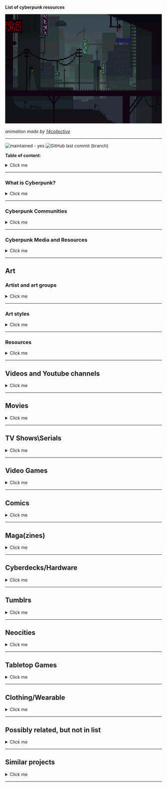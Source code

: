 __List of cyberpunk resources__


<img src="https://raw.githubusercontent.com/the29a/cyberpunk/02eae9a9c8568be4a276da3888d7dd876f54f084/media/Nightcity%20Animation.gif" width="700" height="350">

_animation made by [14collective](https://14collective.itch.io/pixel-art-background-backdrops-jungles-cities-and-underwater)_

---

![maintained - yes](https://img.shields.io/badge/maintained-yes-blue)
![GitHub last commit (branch)](https://img.shields.io/github/last-commit/the29a/cyberpunk/main)

__Table of content__:
<details>
  <summary>Click me</summary>

- [Art](#art)
  - [Artist and art groups](#artist-and-art-groups)
    - [Banksy](#banksy)
    - [Survival Research Laboratories](#survival-research-laboratories)
    - [Sheng Lam](#sheng-lam)
    - [Paul Chadeisson](#paul-chadeisson)
    - [Josan Gonsales (Death Burger)](#josan-gonsales-death-burger)
    - [Simon Stålenhag](#simon-stålenhag)
    - [Chris Doretz](#chris-doretz)
    - [Pixel Jeff](#pixel-jeff)
  - [Art styles](#art-styles)
    - [Glitch Art](#glitch-art)
    - [New Aesthetic](#new-aesthetic)
    - [Net Art](#net-art)
    - [Street Art](#street-art)
    - [Pixel Art](#pixel-art)
    - [ASCII art](#ascii-art)
    - [Robotic Artwork](#robotic-artwork)
  - [Resources](#resources)
- [Videos and Youtube channels](#videos-and-youtube-channels)
  - [Youtube channels](#youtube-channels)
  - [Cyberpunk Documentary](#cyberpunk-documentary)
  - [BBS the Documentary](#bbs-the-documentary)
- [Movies](#movies)
  - [Ghost in the Shell](#ghost-in-the-shell)
  - [Gamer](#gamer)
  - [Alita: Battle Angel](#alita-battle-angel)
  - [Blade Runner](#blade-runner)
    - [Blade Runner](#blade-runner-1)
    - [Blade Runner 2049](#blade-runner-2049)
  - [The Matrix Trilogy](#the-matrix-trilogy)
    - [The Matrix](#the-matrix)
    - [The Matrix Reloaded](#the-matrix-reloaded)
    - [The Matrix Revolutions](#the-matrix-revolutions)
  - [Ready Player One](#ready-player-one)
  - [Upgrade](#upgrade)
  - [The Fifth Element](#the-fifth-element)
  - [Minority Report](#minority-report)
  - [Oblivion](#oblivion)
  - [TRON:](#tron)
    - [TRON](#tron-1)
    - [TRON: Legacy](#tron-legacy)
  - [Looper](#looper)
  - [Total Recall](#total-recall)
    - [Total Recall](#total-recall-1)
    - [Total Recall (remake)](#total-recall-remake)
  - [Elysium](#elysium)
  - [Chappie](#chappie)
  - [A.I. Artificial Intelligence](#ai-artificial-intelligence)
  - [Equilibrium](#equilibrium)
  - [Dredd](#dredd)
    - [Judge Dredd](#judge-dredd)
    - [Dredd](#dredd-1)
  - [I, Robot](#i-robot)
  - [Fortress](#fortress)
  - [Cyborg 2](#cyborg-2)
  - [Grid Runners (Virtual Combat)](#grid-runners-virtual-combat)
  - [Until the end of the world](#until-the-end-of-the-world)
  - [Hardware](#hardware)
  - [Cyberpunk (90's documentary)](#cyberpunk-90s-documentary)
  - [Techno Warriors (Dian zi ge men zhan shi)](#techno-warriors-dian-zi-ge-men-zhan-shi)
  - [Cypher](#cypher)
  - [New Rose Hotel](#new-rose-hotel)
  - [Webmaster](#webmaster)
  - [Gattaca](#gattaca)
  - [Brazil](#brazil)
  - [Zero Theorem](#zero-theorem)
  - [13th Floor](#13th-floor)
  - [Nirvana](#nirvana)
  - [Johnny Mnemonic](#johnny-mnemonic)
  - [Strange days](#strange-days)
  - [Lawnmower Man](#lawnmower-man)
  - [Dark City](#dark-city)
  - [La Jetée](#la-jetée)
  - [Metropolis (1927)](#metropolis-1927)
  - [Hackers](#hackers)
  - [Technotise: Edit and I](#technotise-edit-and-i)
  - [Kamikaze 1989](#kamikaze-1989)
  - [Hands of Steel (Vendetta dal futuro)](#hands-of-steel-vendetta-dal-futuro)
  - [Class of 1999](#class-of-1999)
  - [Crime Zone](#crime-zone)
  - [Full Metal Yakuza (Full Metal gokudô)](#full-metal-yakuza-full-metal-gokudô)
  - [2047: Virtual Revolution](#2047-virtual-revolution)
  - [Advantageous](#advantageous)
  - [Ares](#ares)
  - [Finch](#finch)
  - [Anon (2018)](#anon-2018)
- [TV Shows\\Serials](#tv-showsserials)
  - [Aeon Flux](#aeon-flux)
  - [Almost Human](#almost-human)
  - [Altered Carbon](#altered-carbon)
  - [Black Mirror](#black-mirror)
  - [Blade Runner: Black Lotus](#blade-runner-black-lotus)
  - [Caprica](#caprica)
  - [Continuum (I'll Follow You Down)](#continuum-ill-follow-you-down)
  - [Cowboy Bebop (2021 TV series)](#cowboy-bebop-2021-tv-series)
  - [Dark](#dark)
  - [Devs](#devs)
  - [Dollhouse](#dollhouse)
  - [Electric Dreams](#electric-dreams)
  - [Firefly](#firefly)
  - [Fringe](#fringe)
  - [Humans](#humans)
  - [Love, Death \& Robots](#love-death--robots)
  - [Mr. Robot](#mr-robot)
  - [Sense8](#sense8)
  - [Stargate SG-1](#stargate-sg-1)
  - [The Expanse](#the-expanse)
  - [Westworld](#westworld)
- [Video Games](#video-games)
  - [2064: Read Only Memories](#2064-read-only-memories)
  - [Beneath a Steel Sky](#beneath-a-steel-sky)
  - [Blade Runner](#blade-runner-2)
  - [Cloudpunk](#cloudpunk)
    - [Cloudpunk](#cloudpunk-1)
    - [Cloudpunk - City of Ghosts](#cloudpunk---city-of-ghosts)
  - [CyberPunk 2077](#cyberpunk-2077)
    - [CyberPunk 2077](#cyberpunk-2077-1)
    - [Cyberpunk 2077: Phantom Liberty](#cyberpunk-2077-phantom-liberty)
  - [Cypher](#cypher-1)
  - [Deus Ex Machina](#deus-ex-machina)
  - [Deus Ex](#deus-ex)
    - [Deus Ex](#deus-ex-1)
    - [Deus Ex: Human Revolution](#deus-ex-human-revolution)
    - [Deus Ex: Mankind Divided](#deus-ex-mankind-divided)
  - [ExaPunks](#exapunks)
  - [SHENZHEN I/O](#shenzhen-io)
  - [Eliza](#eliza)
  - [Gamedec](#gamedec)
  - [Gemini Rue](#gemini-rue)
  - [Gunpoint](#gunpoint)
  - [\>observer\_](#observer_)
  - [Orwell](#orwell)
    - [Orwell: Keeping an Eye On You](#orwell-keeping-an-eye-on-you)
    - [Orwell: Ignorance is Strength](#orwell-ignorance-is-strength)
  - [RUINER](#ruiner)
  - [Satellite Reign](#satellite-reign)
  - [Shadowrun](#shadowrun)
    - [Shadowrun Returns](#shadowrun-returns)
    - [Shadowrun: Dragonfall](#shadowrun-dragonfall)
    - [Shadowrun: Hong Kong](#shadowrun-hong-kong)
  - [Snatcher](#snatcher)
  - [System Shock](#system-shock)
    - [System Shock](#system-shock-1)
    - [System Shock 2](#system-shock-2)
  - [Technobabylon](#technobabylon)
  - [Uplink](#uplink)
  - [Hacknet](#hacknet)
  - [VA-11 Hall-A](#va-11-hall-a)
  - [VirtuaVerse](#virtuaverse)
  - [Watch Dogs](#watch-dogs)
    - [Watch Dogs](#watch-dogs-1)
    - [Watch Dogs 2](#watch-dogs-2)
  - [while True: learn()](#while-true-learn)
- [Comics](#comics)
  - [Transmetropolitan](#transmetropolitan)
  - [Judge Dredd](#judge-dredd-1)
  - [Hacktivist](#hacktivist)
  - [Huxley](#huxley)
- [Maga(zines)](#magazines)
  - [n-o-d-e zine](#n-o-d-e-zine)
  - [Lainzine](#lainzine)
  - [2600 The Hacker Quarterly](#2600-the-hacker-quarterly)
  - [CYBR](#cybr)
- [Cyberdecks/Hardware](#cyberdeckshardware)
- [Tumblrs](#tumblrs)
- [Neocities](#neocities)
- [Tabletop Games](#tabletop-games)
  - [Cryptomancer RPG](#cryptomancer-rpg)
- [Clothing/Wearable](#clothingwearable)
- [Possibly related, but not in list](#possibly-related-but-not-in-list)
  - [TV Shows\\Serials](#tv-showsserials-1)
    - [Battlestar Galactica](#battlestar-galactica)
- [Similar projects](#similar-projects)

</details>

---

### What is Cyberpunk?
<details>
  <summary>Click me</summary>

- [A Cyberpunk Manifesto](http://blog.9while9.com/manifesto-anthology/1997.html) by Christian As. Kirtchev. (1997)
- [https://cyberpunkforums.com/viewtopic.php?id=361](https://cyberpunkforums.com/viewtopic.php?id=361)
- [https://wiki.installgentoo.com/index.php?title=Cyberpunk](https://wiki.installgentoo.com/index.php?title=Cyberpunk)

</details>

---

### Cyberpunk Communities
<details>
  <summary>Click me</summary>

- [reddit.com/r/cyberpunk](https://www.reddit.com/r/Cyberpunk)
- [cyberpunkforums.com/](http://www.cyberpunkforums.com/)
- [lainchan.org/](https://lainchan.org/)
- [new.systemspace.network/](https://new.systemspace.network/)
- [Dangeru.us/](https://dangeru.us/)
- [Anon.Cafe/cyber](https://anon.cafe/cyber/)
- [Wirechan.org/cyber](https://wirechan.org/cy/)
- [8kun.top/cyber](https://8kun.top/cyber/index.html)

</details>

---

### Cyberpunk Media and Resources
<details>
  <summary>Click me</summary>

- [https://www.exolymph.news/](https://www.exolymph.news/) (archived)
- [https://blackfogzine.org/](https://blackfogzine.org/)
- [http://www.planetdamage.com/](http://www.planetdamage.com/)
- [http://www.cyberpunkreview.com/](http://www.cyberpunkreview.com/)
- [https://cyberpunked.org/](https://cyberpunked.org/)
- [https://n-o-d-e.net](https://n-o-d-e.net)
- [https://jinteki.industries/](https://jinteki.industries/)
- [https://cyberpunkdatabase.net/](https://cyberpunkdatabase.net/)
- [http://project.cyberpunk.ru/idb/](http://project.cyberpunk.ru/idb/)
- [http://project.cyberpunk.ru/lib/](http://project.cyberpunk.ru/lib/)

</details>

---

## Art
### Artist and art groups
<details>
  <summary>Click me</summary>

#### Banksy
Banksy is a pseudonymous England-based street artist, political activist and film director whose real name and identity remain unconfirmed and the subject of speculation. His works of political and social commentary have appeared on streets, walls and bridges throughout the world.
- [Official Website](http://banksy.co.uk/)
- [Wikipedia: Banksy](https://en.wikipedia.org/wiki/Banksy)

#### Survival Research Laboratories
Survival Research Laboratories (SRL) is an American performance art group that pioneered the genre of large-scale machine performance. Founded in 1978 by Mark Pauline, the group is known in particular for their performances where custom-built machines, often robotic, compete to destroy each other.
- [Official Website](http://www.srl.org/)
- [Wikipedia: Survival Research Laboratories](https://en.wikipedia.org/wiki/Survival_Research_Laboratories)

#### Sheng Lam
Freelance concept artist.
- [Artstation](https://www.artstation.com/shenglam)

#### Paul Chadeisson
Freelance concept artist.
- [Artstation](https://www.artstation.com/pao)

#### Josan Gonsales (Death Burger) 
- [tumblr](https://deathherald.tumblr.com/)
- [citatel9](https://citadel9.com/)
- [twitter](https://twitter.com/b378unit)

#### Simon Stålenhag
Simon Stålenhag (b. 1984) is the internationally acclaimed author and artist behind The Electric State, Tales from the Loop and Things from the Flood. His highly imaginative images and stories depicting illusive sci-fi phenomena in mundane, hyper-realistic Scandinavian and American landscapes have made Stålenhag one of the most sought-after visual storytellers in the world.
- [Official Website](https://www.simonstalenhag.se/index.html)

#### Chris Doretz
Concept Artist, Industrial Designer
- [Artstation](https://cdodez.artstation.com/)

#### Pixel Jeff
Pixel Artist / Freelancer
- [Artstation](https://pixeljeff1995.artstation.com/)

</details>

---

### Art styles
<details>
  <summary>Click me</summary>

#### Glitch Art
Glitch art is the practice of using digital or analog errors for aesthetic purposes by either corrupting digital data or physically manipulating electronic devices.
- [Wikipedia: Glitch art](https://en.wikipedia.org/wiki/Glitch_art)

#### New Aesthetic 
The New Aesthetic is a term coined by James Bridle used to refer to the increasing appearance of digital technology and the Internet in the physical world, and the blending of virtual and physical. The phenomenon has been around for a long time but James Bridle articulated the notion through a series of talks and observations.
- [Wikipedia: New Aesthetic](https://en.wikipedia.org/wiki/New_Aesthetic)

#### Net Art
Internet art (also known as net art) is a form of new media art distributed via the Internet. This form of art circumvents the traditional dominance of the physical gallery and museum system. In many cases, the viewer is drawn into some kind of interaction with the work of art. Artists working in this manner are sometimes referred to as net artists. 
- [Wikipedia: Internet art](https://en.wikipedia.org/wiki/Internet_art)

#### Street Art 
Street art is visual art created in public locations for public visibility. It has been associated with the terms "independent art," "post-graffiti", "neo-graffiti" and guerrilla art. Street art has evolved from the early forms of defiant graffiti into a more commercial form of art, as one of the main differences now lies with the messaging. 
- [Wikipedia: Street art](https://en.wikipedia.org/wiki/Street_art)

#### Pixel Art
Pixel artis a form of digital art drawn with graphical software where images are built using pixels as the only building block. It is widely associated with the low-resolution graphics from 8-bit and 16-bit era computers, arcade machines and video game consoles, in addition to other limited systems such as LED displays and graphing calculators, which have a limited number of pixels and colors available.
- [Wikipedia: Pixel Art](https://en.wikipedia.org/wiki/Pixel_art)

#### ASCII art
ASCII art is a graphic design technique that uses computers for presentation and consists of pictures pieced together from the 95 printable (from a total of 128) characters defined by the ASCII Standard from 1963 and ASCII compliant character sets with proprietary extended characters (beyond the 128 characters of standard 7-bit ASCII).
- [Wikipedia: ASCII Art](https://en.wikipedia.org/wiki/ASCII_art)

#### Robotic Artwork
Robotic art is any artwork that employs some form of robotic or automated technology. There are many branches of robotic art, one of which is robotic installation art, a type of installation art that is programmed to respond to viewer interactions, by means of computers, sensors and actuators. 
- [Wikipedia: Robotic Artwork](https://en.wikipedia.org/wiki/Robotic_art)

</details>

---

### Resources
<details>
  <summary>Click me</summary>

- [DeviantArt. tag: cyberpunk](https://www.deviantart.com/tag/cyberpunk)
- [Fine Art America](https://fineartamerica.com/art/cyberpunk)
- [archillect.com](https://archillect.com/) Archillect is an AI created to discover and share stimulating visual content
- [16colo.rs](https://16colo.rs/) ASCII and ANSI art archive

</details>

---

## Videos and Youtube channels
<details>
  <summary>Click me</summary>

### Youtube channels
- [N-O-D-E TV](https://www.youtube.com/c/NODEtv/videos)

### Cyberpunk Documentary
- [Youtube: Cyberpunk Documentary PART 1 | Neuromancer, Blade Runner, RoboCop, Akira, Shadowrun](https://www.youtube.com/watch?v=sttm8Q9rOdQ)
- [Youtube: Cyberpunk Documentary PART 2 | Ghost in the Shell, Shadowrun, Total Recall, Blade Runner Game](https://www.youtube.com/watch?v=0VoX3vr6CCM)
- [Youtube: Cyberpunk Documentary PART 3 | The Matrix, System Shock, Snow Crash, Hackers, VR & Simulation Theory](https://www.youtube.com/watch?v=KczJNtexinY)

### BBS the Documentary
The BBS (bulletin board system) scene of the 80s and 90s was a magical time. Long before the Internet escaped from the lab, connected the planet and redefined what it meant to use a computer there was a brave and pioneering band of computer users who spent their time, money and sanity setting up their home computers and phone lines to welcome anyone who called.
- [Youtube: BBS Documentary](https://www.youtube.com/watch?v=nO5vjmDFZaI)

</details>

---

## Movies
<details>
  <summary>Click me</summary>

### Ghost in the Shell
In the near future, humans are augmented with cybernetic improvements such as vision, strength and intelligence. Augmentation developer Hanka Robotics establishes a secret project to develop an artificial body, or "shell", that can integrate a human brain rather than an AI.
- [Wikipedia: Ghost in the Shell](https://en.wikipedia.org/wiki/Ghost_in_the_Shell_(2017_film))
- [imdb: Ghost in the Shell](https://www.imdb.com/title/tt1219827/)
- [Kinopoisk: Призрак в доспехах](https://www.kinopoisk.ru/film/843789/)

### Gamer
In a future mind-controlling game, death row convicts are forced to battle in a 'Doom'-type environment. Convict Kable, controlled by Simon, a skilled teenage gamer, must survive thirty sessions in order to be set free. 
- [Wikipedia: Gamer](https://en.wikipedia.org/wiki/Gamer_(2009_film))
- [imdb: Gamer](https://www.imdb.com/title/tt1034032/)
- [Kinopoisk: Геймер](https://www.kinopoisk.ru/film/325393/)  

### Alita: Battle Angel
A deactivated cyborg's revived, but can't remember anything of her past and goes on a quest to find out who she is. 
- [Alita: Battle Angel](https://en.wikipedia.org/wiki/Alita:_Battle_Angel)
- [Alita: Battle Angel](https://www.imdb.com/title/tt0437086/)  
- [Kinopoisk: Алита: Боевой ангел](https://www.kinopoisk.ru/film/88173/)

### Blade Runner
#### Blade Runner
A blade runner must pursue and terminate four replicants who stole a ship in space, and have returned to Earth to find their creator.
- [Wikipedia Blade Runner](https://en.wikipedia.org/wiki/Blade_Runner)
- [imdb: Blade Runner](https://www.imdb.com/title/tt0083658/) 
- [Kinopoisk: Бегущий по лезвию](https://www.kinopoisk.ru/film/403/)

#### Blade Runner 2049
Young Blade Runner K's discovery of a long-buried secret leads him to track down former Blade Runner Rick Deckard, who's been missing for thirty years. 
- [Wikipedia: Blade Runner 2049](https://en.wikipedia.org/wiki/Blade_Runner_2049) 
- [imdb: Blade Runner 2049](https://www.imdb.com/title/tt1856101) 
- [Kinopoisk: Бегущий по лезвию 2049](https://www.kinopoisk.ru/film/589290/)

### The Matrix Trilogy
#### The Matrix
When a beautiful stranger leads computer hacker Neo to a forbidding underworld, he discovers the shocking truth--the life he knows is the elaborate deception of an evil cyber-intelligence. 
- [Wikipedia: The Matrix](https://en.wikipedia.org/wiki/The_Matrix)
- [imdb: The Matrix](https://www.imdb.com/title/tt0133093) 
- [Kinopoisk: ](https://www.kinopoisk.ru/film/301/)

#### The Matrix Reloaded
Freedom fighters Neo, Trinity and Morpheus continue to lead the revolt against the Machine Army, unleashing their arsenal of extraordinary skills and weaponry against the systematic forces of repression and exploitation.
- [Wikipedia: The Matrix Reloaded](https://en.wikipedia.org/wiki/The_Matrix_Reloaded)
- [imdb:The Matrix Reloaded](https://www.imdb.com/title/tt0234215/) 
- [Kinopoisk: Матрица: Перезагрузка ](https://www.kinopoisk.ru/film/299/)

#### The Matrix Revolutions
The human city of Zion defends itself against the massive invasion of the machines as Neo fights to end the war at another front while also opposing the rogue Agent Smith.
- [Wikipedia: The Matrix Revolutions](https://en.wikipedia.org/wiki/The_Matrix_Revolutions)
- [imdb: The Matrix Revolutions](https://www.imdb.com/title/tt0242653/):  
- [Kinopoisk: Матрица: Революция](https://www.kinopoisk.ru/film/316/)

### Ready Player One
When the creator of a virtual reality called the OASIS dies, he makes a posthumous challenge to all OASIS users to find his Easter Egg, which will give the finder his fortune and control of his world.
- [Wikipedia: Ready Player One](https://en.wikipedia.org/wiki/Ready_Player_One_(film))
- [imdb: Ready Player One](https://www.imdb.com/title/tt1677720/)
- [Kinopoisk: Первому игроку приготовиться](https://www.kinopoisk.ru/film/538225/)

### Upgrade
Set in the near-future, technology controls nearly all aspects of life. But when the world of Grey, a self-labeled technophobe, is turned upside down, his only hope for revenge is an experimental computer chip implant.
- [imdb: Upgrade](https://www.imdb.com/title/tt6499752)
- [Wikipedia: Upgrade](https://en.wikipedia.org/wiki/Upgrade_(film))
- [Kinopoisk: Апгрейд](https://www.kinopoisk.ru/film/1009784/) 
   
### The Fifth Element
In the colorful future, a cab driver unwittingly becomes the central figure in the search for a legendary cosmic weapon to keep Evil and Mr. Zorg at bay. 
- [Wikipedia: The Fifth Element](https://en.wikipedia.org/wiki/The_Fifth_Element)
- [imdb: The Fifth Element](https://www.imdb.com/title/tt0119116/)
- [Kinopoisk: Пятый элемент](https://www.kinopoisk.ru/film/2656/)

### Minority Report
In a future where a special police unit is able to arrest murderers before they commit their crimes, an officer from that unit is himself accused of a future murder. 
- [Wikipedia: Minority Report](https://en.wikipedia.org/wiki/Minority_Report_(film))
- [imdb: Minority Report](https://www.imdb.com/title/tt0181689/)
- [Kinopoisk: Особое мнение](https://www.kinopoisk.ru/film/496/)

### Oblivion
A veteran assigned to extract Earth's remaining resources begins to question what he knows about his mission and himself.
- [Wikipedia: Oblivion](https://en.wikipedia.org/wiki/Oblivion_(2013_film))
- [imdb: Oblivion](https://www.imdb.com/title/tt1483013/) 
- [Kinopoisk: Обливион](https://www.kinopoisk.ru/film/470185/)

### TRON:
#### TRON
A computer hacker is abducted into the digital world and forced to participate in gladiatorial games where his only chance of escape is with the help of a heroic security program. 
- [Wikipedia: TRON](https://en.wikipedia.org/wiki/Tron)
- [imdb: TRON](https://www.imdb.com/title/tt0084827/) 
- [Kinopoisk: Трон](https://www.kinopoisk.ru/film/17463/)

#### TRON: Legacy
The son of a virtual world designer goes looking for his father and ends up inside the digital world that his father designed. He meets his father's corrupted creation and a unique ally who was born inside the digital world.
- [Wikipedia: Tron: Legacy](https://en.wikipedia.org/wiki/Tron:_Legacy)
- [imdb: TRON: Legacy](https://www.imdb.com/title/tt1104001/)  
- [Kinopoisk: Трон: Наследие](https://www.kinopoisk.ru/film/399959/)

### Looper
In 2074, when the mob wants to get rid of someone, the target is sent into the past, where a hired gun awaits - someone like Joe - who one day learns the mob wants to 'close the loop' by sending back Joe's future self for assassination.
- [Wikipedia: Looper](https://en.wikipedia.org/wiki/Looper_(film))
- [imdb: Looper](https://www.imdb.com/title/tt1276104/)  
- [Kinopoisk: Петля времени](https://www.kinopoisk.ru/film/463354/)

### Total Recall
#### Total Recall
When a man goes for virtual vacation memories of the planet Mars, an unexpected and harrowing series of events forces him to go to the planet for real - or is he? 
- [Wikipedia: Total Recall](https://en.wikipedia.org/wiki/Total_Recall_(1990_film))
- [imdb: Total Recall](https://www.imdb.com/title/tt0100802/)
- [Kinopoisk: Вспомнить всё](https://www.kinopoisk.ru/film/2443/)

#### Total Recall (remake) 
A factory worker, Douglas Quaid, begins to suspect that he is a spy after visiting Rekall - a company that provides its clients with implanted fake memories of a life they would like to have led - goes wrong and he finds himself on the run. 
- [Wikipedia: Total Recall (2012 film)](https://en.wikipedia.org/wiki/Total_Recall_(2012_film))
- [imdb: Total Recall (remake)](https://www.imdb.com/title/tt1386703/) 
- [Kinopoisk: Вспомнить всё](https://www.kinopoisk.ru/film/453374/)

### Elysium
In the year 2154, the very wealthy live on a man-made space station while the rest of the population resides on a ruined Earth. A man takes on a mission that could bring equality to the polarized worlds. 
- [Wikipedia: Elysium](https://en.wikipedia.org/wiki/Elysium_(film))
- [imdb: Elysium](https://www.imdb.com/title/tt1535108/)
- [Kinopoisk: Элизиум: Рай не на Земле](https://www.kinopoisk.ru/film/487409/)

### Chappie 
In the near future, crime is patrolled by a mechanized police force. When one police droid, Chappie, is stolen and given new programming, he becomes the first robot with the ability to think and feel for himself.
- [Wikipedia: Chappie](https://en.wikipedia.org/wiki/Chappie_(film))
- [imdb: Chappie](https://www.imdb.com/title/tt1823672/)
- [Kinopoisk: Робот по имени Чаппи](https://www.kinopoisk.ru/film/591485/)

### A.I. Artificial Intelligence
A highly advanced robotic boy longs to become "real" so that he can regain the love of his human mother. 
- [Wikipedia: A.I. Artificial Intelligence](https://en.wikipedia.org/wiki/A.I._Artificial_Intelligence)
- [imdb: A.I. Artificial Intelligence](https://www.imdb.com/title/tt0212720/)
- [Kinopoisk: Искусственный разум](https://www.kinopoisk.ru/film/594/)

### Equilibrium 
In an oppressive future where all forms of feeling are illegal, a man in charge of enforcing the law rises to overthrow the system and state. 
- [Wikipedia: Equilibrium](https://en.wikipedia.org/wiki/Equilibrium_(film))
- [imdb: Equilibrium](https://www.imdb.com/title/tt0238380/) 
- [Kinopoisk: Эквилибриум](https://www.kinopoisk.ru/film/309/)

### Dredd
#### Judge Dredd
In a dystopian future, Joseph Dredd, the most famous Judge (a police officer with instant field judiciary powers), is convicted for a crime he did not commit and must face his murderous counterpart.
- [Wikipedia: Judge Dredd](https://en.wikipedia.org/wiki/Judge_Dredd_(film))
- [indb: Judge Dredd](https://www.imdb.com/title/tt0113492/)  
- [Kinopoisk: Судья Дредд (1995)](https://www.kinopoisk.ru/film/5927/)

#### Dredd
In a violent, futuristic city where the police have the authority to act as judge, jury and executioner, a cop teams with a trainee to take down a gang that deals the reality-altering drug, SLO-MO.
- [Wikipedia: Dredd](https://en.wikipedia.org/wiki/Dredd)
- [imdb: Dredd](https://www.imdb.com/title/tt1343727/)  
- [Kinopoisk: Судья Дредд (2012)](https://www.kinopoisk.ru/film/437678/)

### I, Robot
In 2035, a technophobic cop investigates a crime that may have been perpetrated by a robot, which leads to a larger threat to humanity. 
- [Wikipedia: I, Robot](https://en.wikipedia.org/wiki/I,_Robot_(film))
- [imdb: I, Robot](https://www.imdb.com/title/tt0343818/)
- [Kinopoisk: Я, робот](https://www.kinopoisk.ru/film/4886/)

### Fortress
In a future, private underground prison/Fortress, the inmates are computer controlled with CCTV, dream readers and devices that can cause pain or death. John and his illegally pregnant wife are inside but want to escape before birth.
- [Wikipedia: Fortress (1992 film)](https://en.wikipedia.org/wiki/Fortress_(1992_film))
- [imdb: Fortress](https://www.imdb.com/title/tt0106950/)
- [Kinopoisk: Крепость (1992)](https://www.kinopoisk.ru/film/18255/)

### Cyborg 2
Two companies battle for Cyborg domination. One's built a cyborg so human, that they hope, she'll get into the competition's HQ and explode. But she escapes with her human martial arts instructor.  
- [Wikipedia: Cyborg 2](https://en.wikipedia.org/wiki/Cyborg_2)
- [imdb: Cyborg 2](https://www.imdb.com/title/tt0106639)
- [Kinopoisk: Киборг 2: Стеклянная тень (1993)](https://www.kinopoisk.ru/film/21654/)

### Grid Runners (Virtual Combat)
A border cop must defeat the virtual reality warrior while learning to relate to one of the cybersex babes.  
- [imdb: Grid Runners](https://www.imdb.com/title/tt0113220)
- [Kinopoisk: Беглецы компьютерных сетей (1995)](https://www.kinopoisk.ru/film/6458/)

### Until the end of the world 
In 1999, Claire's life is forever changed after she survives a car crash. She rescues Sam and starts traveling around the world with him. Writer Eugene follows them and writes their story, as a way of recording dreams is being invented.
- [Wikipedia: Until the end of the world](https://en.wikipedia.org/wiki/Until_the_End_of_the_World)
- [imdb: Until the end of the world](https://www.imdb.com/title/tt0101458/)
- [Kinopoisk: Когда наступит конец света (1991)](https://www.kinopoisk.ru/film/15150/)

### Hardware 
The head of a cyborg reactivates, rebuilds itself, and goes on a violent rampage in a space marine's girlfriend's apartment. 
- [Wikipedia: Hardware](https://en.wikipedia.org/wiki/Hardware_(film))
- [imdb: Hardware](https://www.imdb.com/title/tt0099740)
- [Kinopoisk: Железо](https://www.kinopoisk.ru/film/8841/)

### Cyberpunk (90's documentary)
Stylistic documentary about the cyberpunk movement. William Gibson, author of cyberpunk classic Neuromancer, and Timothy Leary, famous advocate of psychedelic drugs, share their thoughts on the future of society and technology.
- [imdb: Cyberpunk (90's documentary)](https://www.imdb.com/title/tt0398910/)
- [Youtube: Cyberpunk (90's documentary)](https://www.youtube.com/watch?v=AxbZq8Zmd88)

### Techno Warriors (Dian zi ge men zhan shi)
In the future, a computer bug sets a new breed of armed and dangerous villains loose on an unsuspecting world. Digital game characters who govern their own destiny and with global domination at their cyber fingerprints pose the biggest threat to mankind.
- [imdb: Techno Warriors](https://www.imdb.com/title/tt0256428)
- [Kinopoisk: Технобойцы (1998)](https://www.kinopoisk.ru/film/55294/)

### Cypher
An unsuspecting, disenchanted man finds himself working as a spy in the dangerous, high-stakes world of corporate espionage. Quickly getting way over-his-head, he teams up with a mysterious femme fatale.
- [Wikipedia: Cypher](https://en.wikipedia.org/wiki/Cypher_(film))
- [imdb: Cypher](https://www.imdb.com/title/tt0284978/)
- [Kinopoisk: Кодер](https://www.kinopoisk.ru/film/22324/)

### New Rose Hotel
Two businessmen are hired to steal secrets from a rival, and decide to use a beautiful call girl to do so. 
- [Wikipedia: New Rose Hotel](https://en.wikipedia.org/wiki/New_Rose_Hotel_(film))
- [imdb: New Rose Hotel](https://www.imdb.com/title/tt0133122/)
- [Kinopoisk: Отель Новая Роза](https://www.kinopoisk.ru/film/6896/)

### Webmaster
After hacking into the most powerful of all domains the Stoiser domain, JB thought that the cruel Stoiser would kill him. But instead he gave him a job - as a webmaster.
- [Wikipedia: Webmaster](https://en.wikipedia.org/wiki/Webmaster_(film))
- [imdb: Webmaster](https://www.imdb.com/title/tt0136535/)
- [Kinopoisk: Повелитель сети](https://www.kinopoisk.ru/film/64014/)

### Gattaca
A genetically inferior man assumes the identity of a superior one in order to pursue his lifelong dream of space travel. 
- [Wikipedia: Gattaca](https://en.wikipedia.org/wiki/Gattaca)
- [imdb: Gattaca](https://www.imdb.com/title/tt0119177)
- [Kinopoisk: Гаттака](https://www.kinopoisk.ru/film/5012/)

### Brazil
A bureaucrat in a dystopic society becomes an enemy of the state as he pursues the woman of his dreams. 
- [Wikipedia: Brazil (1985 film)](https://en.wikipedia.org/wiki/Brazil_(1985_film))
- [imdb: Brazil](https://www.imdb.com/title/tt0088846/) 
- [Kinopoisk: Бразилия](https://www.kinopoisk.ru/film/483/)

### Zero Theorem
A hugely talented but socially isolated computer operator is tasked by Management to prove the Zero Theorem: that the universe ends as nothing, rendering life meaningless. But meaning is what he already craves. 
- [Wikipedia: The Zero Theorem](https://en.wikipedia.org/wiki/The_Zero_Theorem)
- [imdb: Zero Theorem](https://www.imdb.com/title/tt2333804/)
- [Kinopoisk: Теорема Зеро](https://www.kinopoisk.ru/film/696977/)

### 13th Floor
In 1999 Los Angeles, Hannon Fuller (Mueller-Stahl) owns a multibillion-dollar computer enterprise and is the inventor of a newly completed virtual reality (VR) simulation of 1937 Los Angeles, filled with simulated humans unaware they are computer programs.
- [Wikipedia: The Thirteenth Floor](https://en.wikipedia.org/wiki/The_Thirteenth_Floor)
- [imdb: 13th Floor](https://www.imdb.com/title/tt0139809/)
- [Kinopoisk: Тринадцатый этаж](https://www.kinopoisk.ru/film/1086/)

### Nirvana
The main character Solo in Nirvana, a computer game developed by Jimi for release in 3 days, has gained self-awareness after a virus attack. Solo wants to be deleted. Jimi wants to find his ex. 
- [Wikipedia: Nirvana (1997 Film)](https://en.wikipedia.org/wiki/Nirvana_(1997_film))
- [imdb: Nirvana](https://www.imdb.com/title/tt0119794)
- [Kinopoisk: Нирвана](https://www.kinopoisk.ru/film/35545/)

### Johnny Mnemonic
A data courier, literally carrying a data package inside his head, must deliver it before he dies from the burden or is killed by the Yakuza. 
- [Wikipedia: Johnny Mnemonic](https://en.wikipedia.org/wiki/Johnny_Mnemonic_(film))
- [imdb: Johnny Mnemonic](https://www.imdb.com/title/tt0113481/)
- [Kinopoisk: Джонни Мнемоник](https://www.kinopoisk.ru/film/3800/)

### Strange days 
A former cop turned street-hustler accidentally uncovers a conspiracy in Los Angeles in 1999. 
- [Wikipedia: Strange days](https://en.wikipedia.org/wiki/Strange_Days_(film))
- [imdb: Strange days](https://www.imdb.com/title/tt0114558/)
- [Kinopoisk: Странные дни](https://www.kinopoisk.ru/film/1099/)

### Lawnmower Man 
After the destruction of Virtual Space Industries at the end of the first film, Jobe is discovered in the rubble and is brought to the facilities of Jonathan Walker (Kevin Conway), a powerful corporate tycoon, where his face is reconstructed and he is hooked back online through virtual reality to work for Walker. 
- [Wikipedia: Lawnmower Man](https://en.wikipedia.org/wiki/The_Lawnmower_Man_(film))
- [imdb: Lawnmower Man](https://www.imdb.com/title/tt0116839/)
- [Kinopoisk: Газонокосильщик](https://www.kinopoisk.ru/film/7449/)

### Dark City
A man struggles with memories of his past, which includes a wife he cannot remember, and a nightmarish world, no one else seems to be waking up from. 
- [Wikipedia: Dark City](https://en.wikipedia.org/wiki/Dark_City_(1998_film))
- [imdb: Dark city](https://www.imdb.com/title/tt0118929/)
- [Kinopoisk: Тёмный город](https://www.kinopoisk.ru/film/4739/)

### La Jetée
The story of a man forced to explore his memories in the wake of World War III's devastation, told through still images. 
- [Wikipedia: La Jetée](https://en.wikipedia.org/wiki/La_Jet%C3%A9e)
- [imdb: La Jetée](https://www.imdb.com/title/tt0056119/)
- [Kinopoisk: Взлетная полоса](https://www.kinopoisk.ru/film/160900/)

### Metropolis (1927) 
In the future, in the Million-acre city of Metropolis, wealthy industrialists and business magnates and their top employees reign from 50 to 1,000-story skyscrapers, while underground-dwelling workers toil to operate the great machines that power the city.
- [Metropolis (1927)](https://en.m.wikipedia.org/wiki/Metropolis_(1927_film))
- [imdb: Metropolis](https://www.imdb.com/title/tt0017136/)
- [Kinopoisk: Метрополис](https://www.kinopoisk.ru/film/417/)

### Hackers 
Hackers are blamed for making a virus that will capsize five oil tankers.
- [Wikipedia: Hackers](https://en.wikipedia.org/wiki/Hackers_(film))
- [imdb: Hackers](https://www.imdb.com/title/tt0113243/)
- [Kinopoisk: Хакеры](https://www.kinopoisk.ru/film/4134/)

### Technotise: Edit and I
Edit, a psychology student, installs herself a stolen military chip to pass the university. But due certain circumstances Edit develops a second personality.
- [Wikipedia: Technotise: Edit and I](https://en.wikipedia.org/wiki/Technotise:_Edit_%26_I)
- [imdb: Technotise: Edit and I](https://www.imdb.com/title/tt1372301/)
- [Kinopoisk: Эдит и я](https://www.kinopoisk.ru/film/448405/)

### Kamikaze 1989
In a totalitarian society of the future, in which the government controls all facets of the press, a homicide detective investigates a string of bombings, and finds out more than he bargained for.
- [Wikipedia: Kamikaze 1989](https://en.wikipedia.org/wiki/Kamikaze_1989)
- [imdb: Kamikaze 89](https://www.imdb.com/title/tt0084191)
- [Kinopoisk: Камикадзе 1989](https://www.kinopoisk.ru/film/137247/)

### Hands of Steel (Vendetta dal futuro)
A cyborg is programmed to kill a scientist who holds the fate of mankind in his hands. He fails and hides in a diner in a desert run by a woman who likes him. The people who sent him are after him and so is the local arm wrestling champ.
- [Wikipedia: Vendetta dal futuro](https://en.wikipedia.org/wiki/Vendetta_dal_futuro)
- [imdb: Hands of Steel](https://www.imdb.com/title/tt0091166/)
- [Kinopoisk: Стальные руки (1986)](https://www.kinopoisk.ru/film/181560/)
 
### Class of 1999
Three ex-military robots are reprogrammed as teachers and secretly placed in a school where most students are part of organized gangs. They begin to respond violently to unruly students, and their military training starts to take over.
- [Wikipedia: Class of 1999](https://en.wikipedia.org/wiki/Class_of_1999)
- [imdb: Class of 1999](https://www.imdb.com/title/tt0099277/)
- [Kinopoisk: Класс 1999](https://www.kinopoisk.ru/film/14439/)

### Crime Zone
Helen and Bone live in a repressive futuristic dystopian society they badly want to escape from. Mysterious Jason hires them to steal a disc for him. It's practically a suicide mission, but he claims he can smuggle them out, in return.
- [Wikipedia: Crime Zone](https://en.wikipedia.org/wiki/Crime_Zone)
- [imdb: Crime Zone](https://www.imdb.com/title/tt0094918/)
- [Kinopoisk: Криминальная зона](https://www.kinopoisk.ru/film/28205/)

### Full Metal Yakuza (Full Metal gokudô)
An inexperienced gangster is killed alongside his strong, respected boss and awakens to find a mad scientist has given him a new body made partly of his boss and partly of indestructible bionics.
- [Wikipedia: Full Metal Yakuza](https://en.wikipedia.org/wiki/Full_Metal_Yakuza)
- [imdb: Full Metal Yakuza](https://www.imdb.com/title/tt0299910/)
- [Kinopoisk: Цельнометаллический якудза](https://www.kinopoisk.ru/film/368184/)

### 2047: Virtual Revolution
In a future mega city, where most people spend most time hooked up to a virtual world.
- [Wikipedia: Virtual Revolution](https://en.wikipedia.org/wiki/Virtual_Revolution)
- [imdb: 2047: Virtual Revolution](https://www.imdb.com/title/tt4054004/)
- [Kinopoisk: Виртуальная революция](https://www.kinopoisk.ru/film/873134/)
  
### Advantageous
In a near-future city where soaring opulence overshadows economic hardship.
- [Wikipedia: Advantageous](https://en.wikipedia.org/wiki/Advantageous)
- [imdb: Advantageous](https://www.imdb.com/title/tt3090670/) 
- [Kinopoisk: Выгода](https://www.kinopoisk.ru/film/783816/)

### Ares
In a future France with many unemployed, big companies run the country.
- [Wikipedia: Ares](https://en.wikipedia.org/wiki/Ares_(film))
- [imdb: Ares](https://www.imdb.com/title/tt4216902/)
- [Kinopoisk: Арес](https://www.kinopoisk.ru/film/859654/)

### Finch 
On a post-apocalyptic Earth, a robot, built to protect the life of his creator's beloved dog.
- [Wikipedia: Finch](https://en.wikipedia.org/wiki/Finch_(film))
- [imdb: Finch](https://www.imdb.com/title/tt3420504/)
- [Kinopoisk: Финч](https://www.kinopoisk.ru/film/823616/)

### Anon (2018) 
In a world without anonymity or crime, a detective meets a woman who threatens their security.
- [Wikipedia: Anon](https://en.wikipedia.org/wiki/Anon_(film))
- [imdb: Anon (2018)](https://www.imdb.com/title/tt5397194/) 
- [Kinopoisk: Анон](https://www.kinopoisk.ru/film/979121/)

</details>

---

## TV Shows\Serials

<details>
  <summary>Click me</summary>

### Aeon Flux
- [Wikipedia: Aeon Flux](https://en.wikipedia.org/wiki/%C3%86on_Flux)
- [imdb: Aeon Flux](https://www.imdb.com/title/tt0111873/)
- [Kinopoisk: Эон Флакс (2005)](https://www.kinopoisk.ru/series/229646/)

### Almost Human
- [Wikipedia: Almost Human (2013)](https://en.wikipedia.org/wiki/Almost_Human_(2013_film))
- [imdb: Almost Human](https://www.imdb.com/title/tt2654580/)
- [Kinopoisk: Почти человек (2013 – 2014)](https://www.kinopoisk.ru/series/733636/)

### Altered Carbon
- [Wikipedia: Altered Carbon (TV series)](https://en.wikipedia.org/wiki/Altered_Carbon_(TV_series))
- [imdb: Altered Carbon](https://www.imdb.com/title/tt2261227/)
- [Kinopoisk: Видоизменённый углерод (сериал 2018 – 2020)](https://www.kinopoisk.ru/series/669089/)

### Black Mirror
- [Wikipedia: Black Mirror](https://en.wikipedia.org/wiki/Black_Mirror)
- [imdb: Black Mirror](https://www.imdb.com/title/tt2085059/)
- [Kinopoisk: Чёрное Зеркало](https://www.kinopoisk.ru/series/655800/)

### Blade Runner: Black Lotus
- [Wikipedia: Blade Runner: Black Lotus](https://en.wikipedia.org/wiki/Blade_Runner:_Black_Lotus)
- [imdb: Blade Runner: Black Lotus](https://www.imdb.com/title/tt9359796/)
- [Kinopoisk: Бегущий по лезвию: Чёрный лотос](https://www.kinopoisk.ru/series/1212708/)

### Caprica
- [Wikipedia: Caprica](https://en.wikipedia.org/wiki/Caprica)
- [imdb: Caprica](https://www.imdb.com/title/tt0799862/)
- [Kinopoisk: Каприка](https://www.kinopoisk.ru/series/460138/)

### Continuum (I'll Follow You Down)
I'll Follow You Down is a 2013 Canadian techno-thriller film written and directed by Richie Mehta. Outside the United States and Canada, the film was released as Continuum.
- [Wikipedia: I'll Follow You Down](https://en.wikipedia.org/wiki/I%27ll_Follow_You_Down)
- [imdb: Continuum](https://www.imdb.com/title/tt1954347/)
- [Kinopoisk: Я последую за тобой](https://www.kinopoisk.ru/film/626091/)

### Cowboy Bebop (2021 TV series) 
- [Wikipedia: Cowboy Bebop (2021 TV series)](https://en.wikipedia.org/wiki/Cowboy_Bebop_(2021_TV_series))
- [imdb: Cowboy Bebop](https://www.imdb.com/title/tt1267295/)
- [Kinopoisk: Ковбой Бибоп (сериал 2021)](https://www.kinopoisk.ru/series/426368/)

### Dark
- [Wikipedia: Dark (TV series)](https://en.wikipedia.org/wiki/Dark_(TV_series))
- [imdb: Dark](https://www.imdb.com/title/tt5753856/)
- [Kinopoisk: Тьма](https://www.kinopoisk.ru/series/1032606/)

### Devs
- [Wikipedia: Devs (TV series)](https://en.wikipedia.org/wiki/Devs_(TV_series))
- [imdb: Devs](https://www.imdb.com/title/tt8134186/)
- [Kinopoisk: Программисты (мини–сериал 2020)](https://www.kinopoisk.ru/series/1137249/)

### Dollhouse
- [Wikipedia: Dollhouse (TV series)](https://en.wikipedia.org/wiki/Dollhouse_(TV_series))
- [imdb: Dollhouse](https://www.imdb.com/title/tt1135300/)
- [Kinopoisk: Кукольный дом (сериал 2009 – 2010)](https://www.kinopoisk.ru/series/412341/)

### Electric Dreams
- [Wikipedia: Electric Dreams (2017 TV series)](https://en.wikipedia.org/wiki/Electric_Dreams_(2017_TV_series))
- [imdb: Electric Dreams](https://www.imdb.com/title/tt5711280/)
- [Kinopoisk: Электрические сны](https://www.kinopoisk.ru/series/1044254/)

### Firefly
- [Wikipedia: Firefly (TV series)](https://en.wikipedia.org/wiki/Firefly_(TV_series))
- [imdb: Firefly](https://www.imdb.com/title/tt0303461/)
- [Kinopoisk: Светлячок (сериал 2002 – 2003)](https://www.kinopoisk.ru/series/178720/)

### Fringe
- [Wikipedia: Fringe (TV series)](https://en.wikipedia.org/wiki/Fringe_(TV_series))
- [imdb: Fringe](https://www.imdb.com/title/tt1119644/)
- [Kinopoisk: Грань](https://www.kinopoisk.ru/series/412342/)

### Humans
- [Wikipedia: Humans (TV series)](https://en.wikipedia.org/wiki/Humans_(TV_series))
- [imdb: Humans](https://www.imdb.com/title/tt4122068/)
- [Kinopoisk: Люди](https://www.kinopoisk.ru/series/855925/)

### Love, Death & Robots
- [Wikipedia: Love, Death & Robots](https://en.wikipedia.org/wiki/Love,_Death_%26_Robots)
- [imdb: Love, Death & Robots](https://www.imdb.com/title/tt9561862/)
- [Kinopoisk: Любовь. Смерть. Роботы](https://www.kinopoisk.ru/series/1228254/)

### Mr. Robot
- [Wikipedia: Mr. Robot](https://en.wikipedia.org/wiki/Mr._Robot)
- [imdb: Mr. Robot](https://www.imdb.com/title/tt4158110/)
- [Kinopoisk: Мистер Робот](https://www.kinopoisk.ru/series/859908/)

### Sense8
- [Wikipedia: Sense8](https://en.wikipedia.org/wiki/Sense8)
- [imdb: Sense8](https://www.imdb.com/title/tt2431438/)
- [Kinopoisk: Восьмое чувство](https://www.kinopoisk.ru/series/818707/)

### Stargate SG-1
- [Wikipedia: Stargate SG-1](https://en.wikipedia.org/wiki/Stargate_SG-1)
- [imdb: Stargate SG-1](https://www.imdb.com/title/tt0118480/)
- [Kinopoisk: Звездные врата: ЗВ-1](https://www.kinopoisk.ru/series/178566/)

### The Expanse
- [Wikipedia: The Expanse](https://en.wikipedia.org/wiki/The_Expanse_(TV_series))
- [imdb: The Expanse](https://www.imdb.com/title/tt3230854/)
- [Kinopoisk: Пространство](https://www.kinopoisk.ru/series/805092/)

### Westworld
- [Wikipedia: Westworld](https://en.wikipedia.org/wiki/Westworld_(TV_series))
- [imdb: Westworld](https://www.imdb.com/title/tt0475784/)
- [Kinopoisk: Мир Дикого Запада](https://www.kinopoisk.ru/series/195523/)

</details>

---

## Video Games
<details>
  <summary>Click me</summary>
  
### 2064: Read Only Memories
- [Wikipedia: 2064: Read Only Memories](https://en.wikipedia.org/wiki/2064%3A_Read_Only_Memories)
- [Steam: 2064: Read Only Memories](https://store.steampowered.com/app/330820/2064_Read_Only_Memories/)

### Beneath a Steel Sky
- [Wikipedia: Beneath a Steel Sky](https://en.wikipedia.org/wiki/Beneath_a_Steel_Sky)
- [GOG: Beneath a Steel Sky](https://www.gog.com/game/beneath_a_steel_sky)
- [Steam: Beneath a Steel Sky](https://store.steampowered.com/app/1368340/Beneath_a_Steel_Sky/)

### Blade Runner
- [Wikipedia: Blade Runner](https://en.wikipedia.org/wiki/Blade_Runner_(1997_video_game))
- [GOG: Blade Runner](https://www.gog.com/game/blade_runner)
- [Steam: Blade Runner: Enhanced Edition](https://store.steampowered.com/app/1678420/Blade_Runner_Enhanced_Edition/)

### Cloudpunk
#### Cloudpunk
- [Wikipedia: Cloudpunk](https://en.wikipedia.org/wiki/Cloudpunk)
- [Steam: Cloudpunk](https://store.steampowered.com/app/746850/Cloudpunk/)
- [GOG: Cloudpunk](https://www.gog.com/ru/game/cloudpunk)

#### Cloudpunk - City of Ghosts
- [Steam: Cloudpunk - City of Ghosts](https://store.steampowered.com/app/1536370/Cloudpunk__City_of_Ghosts/)
- [GOG:  Cloudpunk - City of Ghosts ](https://www.gog.com/ru/game/cloudpunk_city_of_ghosts)

### CyberPunk 2077
#### CyberPunk 2077
- [CyberPunk 2077 Official Site](https://www.cyberpunk.net/)
- [Wikipedia: Cyberpunk 2077](https://en.wikipedia.org/wiki/Cyberpunk_2077)
- [Steam: Cyberpunk 2077](https://store.steampowered.com/app/1091500/Cyberpunk_2077/)
- [GOG:  Cyberpunk 2077](https://www.gog.com/en/game/cyberpunk_2077)
#### Cyberpunk 2077: Phantom Liberty 
- [Steam: Cyberpunk 2077: Phantom Liberty](https://store.steampowered.com/app/2138330/Cyberpunk_2077/)
- [GOG: Cyberpunk 2077: Phantom Liberty](https://www.gog.com/en/game/cyberpunk_2077_phantom_liberty)

### Cypher
- [Cypher Official Site](https://cabrerabrothers.com/)

### Deus Ex Machina
- [Wikipedia: Deus Ex Machina (1984)](https://en.wikipedia.org/wiki/Deus_Ex_Machina_(video_game))
- [Steam: Deus Ex Machina, Game of the Year, 30th Anniversary Collector’s Edition](https://store.steampowered.com/app/508910/Deus_Ex_Machina_Game_of_the_Year_30th_Anniversary_Collectors_Edition/)

### Deus Ex 
#### Deus Ex 
- [Wikipedia: Deus Ex](https://en.wikipedia.org/wiki/Deus_Ex)
- [Wikipedia: Deus Ex (2000)](https://en.wikipedia.org/wiki/Deus_Ex_(video_game))
- [Steam: Deus Ex: Game of the Year Edition](https://store.steampowered.com/app/6910/Deus_Ex_Game_of_the_Year_Edition/)
- [Steam: Deus Ex: Revision (Mod)](https://store.steampowered.com/app/397550/Deus_Ex_Revision/)
- [GOG: Deus Ex GOTY Edition ](https://www.gog.com/ru/game/deus_ex)
- [GOG: Deus Ex Revision (Mod)](https://www.gog.com/ru/game/deus_ex_revision)

#### Deus Ex: Human Revolution
- [Steam: Deus Ex: Human Revolution - Director's Cut](https://store.steampowered.com/app/238010/Deus_Ex_Human_Revolution__Directors_Cut/)
- [GOG:  Deus Ex: Human Revolution - Director’s Cut ](https://www.gog.com/ru/game/deus_ex_human_revolution_directors_cut)

#### Deus Ex: Mankind Divided 
- [Steam: Deus Ex: Mankind Divided](https://store.steampowered.com/app/337000/Deus_Ex_Mankind_Divided/)
- [GOG: Deus Ex: Mankind Divided](https://www.gog.com/ru/game/deus_ex_mankind_divided)

### ExaPunks
- [ExaPunks Official Site](https://www.zachtronics.com/exapunks/)
- [Steam: ExaPunks](https://store.steampowered.com/app/716490/EXAPUNKS/)
- [GOG: ExaPunks](https://www.gog.com/game/exapunks)
- [itch.io: ExaPunks](https://zachtronics.itch.io/exapunks)

### SHENZHEN I/O
- [SHENZHEN I/O Official Site](https://www.zachtronics.com/shenzhen-io/)
- [Steam: SHENZHEN I/O](https://store.steampowered.com/app/504210/SHENZHEN_IO/)
- [GOG: SHENZHEN I/O](https://www.gog.com/game/shenzhen_io)
- [itch.io: SHENZHEN I/O](https://zachtronics.itch.io/shenzhen-io)

### Eliza
- [Steam: Eliza](https://store.steampowered.com/app/716500/Eliza/)
- [GOG: Eliza](https://www.gog.com/game/eliza)
- [itch.io: Eliza](https://zachtronics.itch.io/eliza)

### Gamedec
- [Gamedec Official Site](https://gamedec.com/)
- [Steam: Gamedec - Definitive Edition](https://store.steampowered.com/app/917720/Gamedec__Definitive_Edition/)
- [GOG: Gamedec - Definitive Edition](https://www.gog.com/ru/game/gamedec)

### Gemini Rue
- [Wikipedia: Gemini Rue](https://en.wikipedia.org/wiki/Gemini_Rue)
- [Steam: Gemini Rue](https://store.steampowered.com/app/80310/Gemini_Rue/)
- [GOG: Gemini Rue](https://www.gog.com/ru/game/gemini_rue)

### Gunpoint
- [Gunpoint Official Site](https://www.pentadact.com/category/gunpoint/)
- [Wikipedia: Gunpoint](https://en.wikipedia.org/wiki/Gunpoint_(video_game))
- [Steam: Gunpoint](https://store.steampowered.com/app/206190/Gunpoint/)

### >observer_
- [Wikipedia: Observer](https://en.wikipedia.org/wiki/Observer_(video_game))
- [Steam: >observer_](https://store.steampowered.com/app/514900/observer/)
- [Steam: Observer: System Redux](https://store.steampowered.com/app/1386900/Observer_System_Redux/)
- [GOG: Observer: System Redux - Deluxe Edition ](https://www.gog.com/en/game/observer_system_redux_deluxe_edition)

### Orwell
- [Wikipedia: Orwell (video game)](https://en.wikipedia.org/wiki/Orwell_(video_game))

#### Orwell: Keeping an Eye On You
- [Steam: Orwell: Keeping an Eye On You](https://store.steampowered.com/app/491950/Orwell_Keeping_an_Eye_On_You/)
- [GOG: Orwell](https://www.gog.com/game/orwell)

#### Orwell: Ignorance is Strength
- [Orwell: Ignorance is Strength](https://store.steampowered.com/app/633060/Orwell_Ignorance_is_Strength/)
- [GOG:  Orwell: Ignorance is Strength](https://www.gog.com/ru/game/orwell_ignorance_is_strength)

### RUINER
- [RUINER Official Site](http://ruinergame.com/)
- [Wikipedia: RUINER](https://en.wikipedia.org/wiki/Ruiner_(video_game))
- [Steam: RUINER](https://store.steampowered.com/app/464060/RUINER/)
- [GOG: RUINER](https://www.gog.com/game/ruiner)

### Satellite Reign
- [Wikipedia: Satellite Reign](https://en.wikipedia.org/wiki/Satellite_Reign)
- [Steam: Satellite Reign](https://store.steampowered.com/app/268870/Satellite_Reign/)
- [GOG: Satellite Reign](https://www.gog.com/de/game/satellite_reign)

### Shadowrun
- [Wikipedia: Shadowrun](https://en.wikipedia.org/wiki/Shadowrun)

#### Shadowrun Returns
- [Wikipedia: Shadowrun Returns](https://en.wikipedia.org/wiki/Shadowrun_Returns)
- [Steam: Shadowrun Returns](https://store.steampowered.com/app/234650/Shadowrun_Returns/)
- [GOG: Shadowrun Returns](https://www.gog.com/game/shadowrun_returns)

#### Shadowrun: Dragonfall
- [Wikipedia: Shadowrun: Dragonfall](https://en.wikipedia.org/wiki/Shadowrun:_Dragonfall)
- [Shadowrun: Dragonfall](https://store.steampowered.com/app/300550/Shadowrun_Dragonfall__Directors_Cut/)
- [GOG: Shadowrun: Dragonfall - Director's Cut](https://www.gog.com/game/shadowrun_dragonfall_directors_cut)

#### Shadowrun: Hong Kong
- [Wikipedia: Shadowrun: Hong Kong](https://en.wikipedia.org/wiki/Shadowrun:_Hong_Kong)
- [Steam: Shadowrun: Hong Kong](https://store.steampowered.com/app/346940/Shadowrun_Hong_Kong__Extended_Edition/)
- [GOG: Shadowrun Hong Kong - Extended Edition](https://www.gog.com/game/shadowrun_hong_kong_extended_edition)

### Snatcher
- [Wikipedia: Snatcher](https://en.wikipedia.org/wiki/Snatcher_(video_game))
- [myabandonware.com: Statcher](https://www.myabandonware.com/game/snatcher-7te)

### System Shock
#### System Shock
- [System Shock Official Website](https://www.systemshock.com/)
- [Wikipedia: System Shock](https://en.wikipedia.org/wiki/System_Shock)
- [Steam: System Shock: Enhanced Edition](https://store.steampowered.com/app/410710/System_Shock_Enhanced_Edition/)
- [Steam: System Shock (2023)](https://store.steampowered.com/app/482400/System_Shock/)
- [GOG: System Shock: Enhanced Edition ](https://www.gog.com/ru/game/system_shock_enhanced_edition)
- [GOG: System Shock (2023)](https://www.gog.com/game/system_shock)

#### System Shock 2
- [Steam: System Shock 2](https://store.steampowered.com/app/238210/System_Shock_2/)
- [GOG: System Shock 2](https://www.gog.com/ru/game/system_shock_2)

### Technobabylon
- [Technobabylon Official Site](http://www.wadjeteyegames.com/games/technobabylon/)
- [Wikipedia: Technobabylon](https://en.wikipedia.org/wiki/Technobabylon)
- [Steam: Technobabylon](https://store.steampowered.com/app/307580/Technobabylon/)
- [GOG: Technobabylon](https://www.gog.com/ru/game/technobabylon)

### Uplink
- [Wikipedia: Uplink](https://en.wikipedia.org/wiki/Uplink_(video_game))
- [Steam: Uplink](https://store.steampowered.com/app/1510/Uplink)
- [GOG: Uplink: Hacker Elite](https://www.gog.com/en/game/uplink_hacker_elite)

### Hacknet
- [Hacknet Official Site](https://hacknet-os.com/)
- [Steam: Hacknet](https://store.steampowered.com/app/365450/Hacknet/)
- [GOG: Hacknet](https://www.gog.com/game/hacknet)

### VA-11 Hall-A
- [Wikipedia: VA-11 Hall-A](https://en.wikipedia.org/wiki/VA-11_Hall-A)
- [Steam: VA-11 Hall-A](https://store.steampowered.com/app/447530/VA11_HallA_Cyberpunk_Bartender_Action/)
- [GOG: VA-11 Hall-A: Cyberpunk Bartender Action ](https://www.gog.com/game/va11_halla)

### VirtuaVerse
- [Wikipedia: VirtuaVerse](https://en.wikipedia.org/wiki/VirtuaVerse)
- [Steam: VirtuaVerse](https://store.steampowered.com/app/1019310/VirtuaVerse/)
- [GOG: VirtuaVerse](https://www.gog.com/de/game/virtuaverse)

### Watch Dogs
#### Watch Dogs
- [Wikipedia: Watch Dogs](https://en.wikipedia.org/wiki/Watch_Dogs)
- [Steam: Watch Dogs](https://store.steampowered.com/app/243470/Watch_Dogs/)

#### Watch Dogs 2
- [Wikipedia: Watch Dogs 2](https://en.wikipedia.org/wiki/Watch_Dogs_2)
- [Watch Dogs 2](https://store.steampowered.com/app/447040/Watch_Dogs_2/)

### while True: learn()
- [Steam: while True: learn()](https://store.steampowered.com/app/619150/while_True_learn/)

</details>

---
## Comics
<details>
  <summary>Click me</summary>

### Transmetropolitan
- [Wikipedia: Transmetropolitan](https://en.wikipedia.org/wiki/Transmetropolitan)
- [readcomiconline.li: Transmetropolitan](https://readcomiconline.li/Comic/Transmetropolitan)

### Judge Dredd
- [Wikipedia: Judge_Dredd](https://en.wikipedia.org/wiki/Judge_Dredd)
- [readcomiconline.li: Judge Dredd (1983)](https://readcomiconline.li/Comic/Judge-Dredd-1983)
- [readcomiconline.li: Judge Dredd: The Complete Case Files information](https://readcomiconline.li/Comic/Judge-Dredd-The-Complete-Case-Files)

### Hacktivist
- [readcomiconline.li: Hacktivist](https://readcomiconline.li/Comic/Hacktivist)

### Huxley
- [Huxley Official Site](https://huxleysaga.com/)
- [Huxley](https://benmaurodesign.com/HUXLEY-GRAPHIC-NOVEL)

</details>

---

## Maga(zines)
<details>
  <summary>Click me</summary>

### n-o-d-e zine
- [NODE](https://n-o-d-e.net/zine/index.html)

### Lainzine
- [Lainzine](https://lainzine.org/)
- [https://lainzine.neocities.org/](https://lainzine.neocities.org/)

### 2600 The Hacker Quarterly
- [https://www.2600.com/](https://www.2600.com/)

### CYBR
- [CYBR](https://cybrmagazine.com/)

</details>

---

## Cyberdecks/Hardware
<details>
  <summary>Click me</summary>

- [reddit.com/r/cyberdeck/](https://www.reddit.com/r/cyberDeck/)
- [mntre.com](https://mntre.com/)

</details>

---

## Tumblrs
<details>
  <summary>Click me</summary>

- https://cyberpunkonline.net/
- http://0110000101111000.tumblr.com/
- http://virtualizedmemories.tumblr.com/
- http://alteredcarbone.tumblr.com/
- http://blackiochronicles.tumblr.com/
- http://c-yberpunk.tumblr.com/
- http://cf-12.tumblr.com/
- http://cheezeb0rg.tumblr.com/
- http://cyberphonetics.tumblr.com/
- http://cyberpunkhero.tumblr.com/
- http://cyberpunkimages.tumblr.com/
- http://cyberpunknoise.tumblr.com/
- http://cyberpunktokyo.tumblr.com/
- http://cybertunage.tumblr.com/
- http://cypulchre.tumblr.com/
- http://deathdol.tumblr.com/
- http://deatherit.tumblr.com
- http://digitalisticnoise.tumblr.com/
- http://drawforbroke.tumblr.com/
- http://dystopianfuture.tumblr.com/
- http://echoesfromtheruins.tumblr.com/
- http://enjoydigitallife.tumblr.com/
- http://fleshcoatedtechnology.tumblr.com/
- http://futurefanfare.tumblr.com/
- http://hedonicglitch.tumblr.com/
- http://helaeon.tumblr.com/
- http://instinctualization.tumblr.com/
- http://internet-of-dreams.tumblr.com/
- http://khymeira.tumblr.com/
- http://noclipdesigns.tumblr.com/
- http://ono-sendai-cyberspace7.tumblr.com/
- http://opticalcamouflage.tumblr.com/
- http://otakugangsta.com/
- http://parallaxdimension.tumblr.com/
- http://powerglove.tumblr.com/
- http://rekall.tumblr.com/
- http://reverse-digital.tumblr.com/
- http://roboticnetwork.tumblr.com/
- http://scarecrow-feedback.tumblr.com/
- http://slimetroop.tumblr.com/
- http://sid766.tumblr.com/
- http://spanglypants-mcfuckyou.tumblr.com/
- https://tacticalneuralimplant.tumblr.com/
- http://thechromenet.tumblr.com/
- http://tohaheavyindustries.tumblr.com/
- http://trenchcoatsheep.tumblr.com/
- http://uzicopter.tumblr.com/
- http://wondershock.tumblr.com/
- http://cerebralzero.tumblr.com/
- http://feedbackwild.tumblr.com/
- [Cyberpunk Noise](https://cyberpunknoise.tumblr.com/)

</details>

---

## Neocities
<details>
  <summary>Click me</summary>

- https://angusnicneven.com
- http://fauux.neocities.org
- https://mebious.neocities.org
- https://blackwings.neocities.org
- https://webnavi.neocities.org
- https://newchapter.neocities.org
- https://unplug.neocities.org/
- https://apollobase.neocities.org/news.html

</details>

---

## Tabletop Games
<details>
  <summary>Click me</summary>

### Cryptomancer RPG
- [Cryptomancer RPG Official Site](http://cryptorpg.com/)

</details>

---

## Clothing/Wearable
<details>
  <summary>Click me</summary>

- [5060/Machine56](https://5060.bigcartel.com/)
- [ACRONYM](https://acrnm.com/)
- [BlackTailor](https://www.blacktailor.store/)
- [Demobaza](https://www.demobaza.com/)
- [Dustrial](https://dustrial.net/)
- [Enshadower](https://www.enshadower.me/)
- [Guerilla Group](https://guerrilla-group.co/)
- [HackAttack Shoes](https://www.aliveshoes.com/brand/hackattack)
- [Krakatau](https://en.krakatauwear.com/)
- [neo4ic](https://neo4ic.com/)
- [Niepce Inc](https://niepceinc.com/)
- [N-O-D-E Shop](https://n-o-d-e.shop/)
- [ZOLNAR](https://www.etsy.com/shop/ZOLNAR)

</details>

---

## Possibly related, but not in list
<details>
  <summary>Click me</summary>

### TV Shows\Serials
#### Battlestar Galactica
- [Wikipedia: Battlestar Galactica](https://en.wikipedia.org/wiki/Battlestar_Galactica)
- [imdb: Battlestar Galactica](https://www.imdb.com/title/tt0407362/)
- [Kinopoisk: ?]

</details>

---

## Similar projects
<details>
  <summary>Click me</summary>

- [https://github.com/gonzalo-/cyberpunk](https://github.com/gonzalo-/cyberpunk)
- [https://cyberpunkdatabase.net/](https://cyberpunkdatabase.net/)

</details>

---